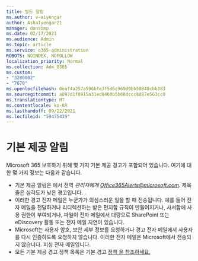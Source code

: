 ```yaml
---
title: 빌드 알림
ms.author: v-aiyengar
author: AshaIyengar21
manager: dansimp
ms.date: 02/17/2021
ms.audience: Admin
ms.topic: article
ms.service: o365-administration
ROBOTS: NOINDEX, NOFOLLOW
localization_priority: Normal
ms.collection: Adm_O365
ms.custom:
- "3200002"
- "7670"
ms.openlocfilehash: 0eaf4a257a596bfe3f5d6c969d9bb59848cbb383
ms.sourcegitcommit: a097d1f8915a31ed8460b5b68dccc8d87e563cc0
ms.translationtype: MT
ms.contentlocale: ko-KR
ms.lasthandoff: 09/22/2021
ms.locfileid: "59475439"
---
```

# <a name="about-built-in-alerts"></a>기본 제공 알림

Microsoft 365 보호하기 위해 몇 가지 기본 제공 경고가 포함되어 있습니다. 여기에 대한 몇 가지 정보는 다음과 같습니다.

- 기본 제공 알림은 에서 전역 *관리자에게 Office365Alerts@microsoft.com.* 제목 줄은 심각도가 낮은 <name of alert policy> 경고입니다. .
- 이러한 경고 전자 메일은 누군가가 의심스러운 일을 할 때 전송됩니다. 예를 들어 전자 메일을 전달하거나 리디렉션하는 받은 편지함 규칙이 만들어지거나, 사서함에 사용 권한이 부여되거나, 파일이 전자 메일에서 대량으로 SharePoint 또는 eDiscovery 활동 또는 전자 메일 지연이 있습니다.
- Microsoft는 사용자 암호, 보안 세부 정보를 요청하거나 경고 전자 메일에서 사용자를 다시 인증하도록 요청하지 않습니다. 이러한 전자 메일은 Microsoft에서 전송되지 않습니다. 피싱 전자 메일입니다.
- 모든 기본 제공 경고 정책 목록은 기본 경고 [정책 을 참조하세요.](https://go.microsoft.com/fwlink/?linkid=2103170)
